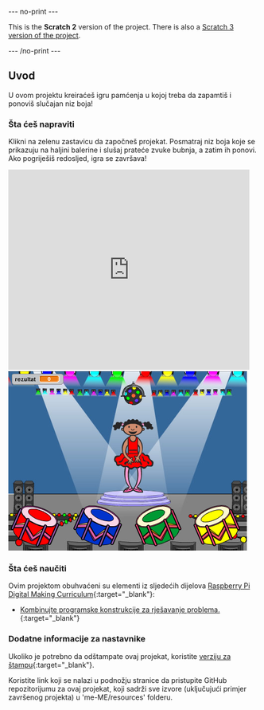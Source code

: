 --- no-print ---

This is the **Scratch 2** version of the project. There is also a [Scratch 3 version of the project](https://projects.raspberrypi.org/me-ME/projects/memory).

--- /no-print ---

## Uvod

U ovom projektu kreiraćeš igru pamćenja u kojoj treba da zapamtiš i ponoviš slučajan niz boja!

### Šta ćeš napraviti

Klikni na zelenu zastavicu da započneš projekat. Posmatraj niz boja koje se prikazuju na haljini balerine i slušaj prateće zvuke bubnja, a zatim ih ponovi. Ako pogriješiš redosljed, igra se završava!

<div class="scratch-preview">
  <iframe allowtransparency="true" width="485" height="402" src="https://scratch.mit.edu/projects/embed/240000290/?autostart=false" frameborder="0"></iframe>
  <img src="images/colour-final.png">
</div>

### Šta ćeš naučiti

Ovim projektom obuhvaćeni su elementi iz sljedećih dijelova [Raspberry Pi Digital Making Curriculum](http://rpf.io/curriculum){:target="_blank"}:

+ [Kombinujte programske konstrukcije za rješavanje problema.](https://www.raspberrypi.org/curriculum/programming/builder){:target="_blank"}

### Dodatne informacije za nastavnike

Ukoliko je potrebno da odštampate ovaj projekat, koristite [verziju za štampu](https://projects.raspberrypi.org/me-ME/projects/memory-scratch2/print){:target="_blank"}.

Koristite link koji se nalazi u podnožju stranice da pristupite GitHub repozitorijumu za ovaj projekat, koji sadrži sve izvore (uključujući primjer završenog projekta) u 'me-ME/resources' folderu.